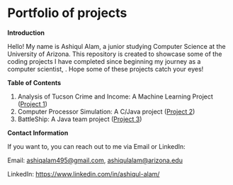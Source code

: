 # Portfolio of projects

**Introduction**

Hello! My name is Ashiqul Alam, a junior studying Computer Science at the University of Arizona. This repository is created to showcase some of the coding projects I have completed since beginning my journey as a computer scientist, . Hope some of these projects catch your eyes!

**Table of Contents**

1. Analysis of Tucson Crime and Income: A Machine Learning Project ([Project 1](https://github.com/Ash-Triple9/portfolio_of_projects/tree/eb3e66c8f99dd2eca3b77f66987535a050c958d6/Project%201))
2. Computer Processor Simulation: A C/Java project ([Project 2](https://github.com/Ash-Triple9/portfolio_of_projects/tree/75db0254685a2c7d020825d72f9f7f419ed69ced/Project%202))
3. BattleShip: A Java team project ([Project 3](https://github.com/Ash-Triple9/portfolio_of_projects/tree/83846ddfbe8beb46d873551a58b612f3cb6a75c8/Project%203))

**Contact Information**

If you want to, you can reach out to me via Email or LinkedIn:

Email: ashiqalam495@gmail.com, ashiqulalam@arizona.edu

LinkedIn: https://www.linkedin.com/in/ashiqul-alam/
